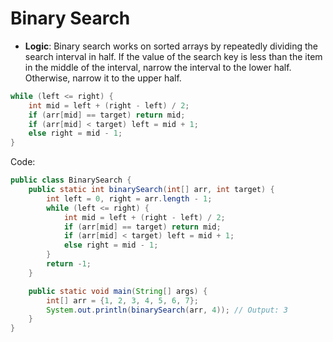 # Binary Search

* **Logic**: Binary search works on sorted arrays by repeatedly dividing the search interval in half. If the value of the search key is less than the item in the middle of the interval, narrow the interval to the lower half. Otherwise, narrow it to the upper half.

```java
while (left <= right) {
    int mid = left + (right - left) / 2;
    if (arr[mid] == target) return mid;
    if (arr[mid] < target) left = mid + 1;
    else right = mid - 1;
}
```

Code:

```java
public class BinarySearch {
    public static int binarySearch(int[] arr, int target) {
        int left = 0, right = arr.length - 1;
        while (left <= right) {
            int mid = left + (right - left) / 2;
            if (arr[mid] == target) return mid;
            if (arr[mid] < target) left = mid + 1;
            else right = mid - 1;
        }
        return -1;
    }

    public static void main(String[] args) {
        int[] arr = {1, 2, 3, 4, 5, 6, 7};
        System.out.println(binarySearch(arr, 4)); // Output: 3
    }
}

```
